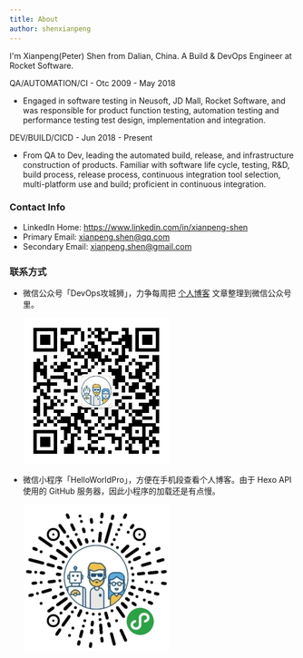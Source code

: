 ```yaml
---
title: About
author: shenxianpeng
---
```


I'm Xianpeng(Peter) Shen from Dalian, China. A Build & DevOps Engineer at Rocket Software.

QA/AUTOMATION/CI - Otc 2009 - May 2018

* Engaged in software testing in Neusoft, JD Mall, Rocket Software, and was responsible for product function testing, automation testing and performance testing test design, implementation and integration.

DEV/BUILD/CICD - Jun 2018 - Present

* From QA to Dev, leading the automated build, release, and infrastructure construction of products. Familiar with software life cycle, testing, R&D, build process, release process, continuous integration tool selection, multi-platform use and build; proficient in continuous integration.

### Contact Info

* LinkedIn Home: https://www.linkedin.com/in/xianpeng-shen
* Primary Email: [xianpeng.shen@qq.com](mailto:xianpeng.shen@qq.com)
* Secondary Email: [xianpeng.shen@gmail.com](mailto:xianpeng.shen@gmail.com)

### 联系方式

* 微信公众号「DevOps攻城狮」，力争每周把 [个人博客](https://shenxianpeng.github.io) 文章整理到微信公众号里。

    ![](index/qrcode.jpg)

* 微信小程序「HelloWorldPro」，方便在手机段查看个人博客。由于 Hexo API 使用的 GitHub 服务器，因此小程序的加载还是有点慢。

    ![](index/qrcode_applet.jpg)

